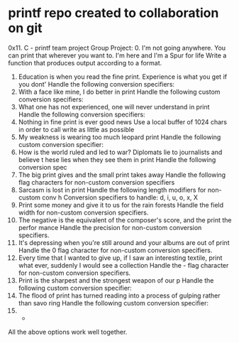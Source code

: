 # printf repo created to collaboration on git
0x11. C - printf team project
Group Project:
0. I'm not going anywhere. You can print that wherever you want to. I'm here and I'm
 a Spur for life
Write a function that produces output according to a format.
1. Education is when you read the fine print. Experience is what you get if you dont'
Handle the following conversion specifiers:
2. With a face like mine, I do better in print
Handle the following custom conversion specifiers:
3. What one has not experienced, one will never understand in print
Handle the following conversion specifiers:
4. Nothing in fine print is ever good news
Use a local buffer of 1024 chars in order to call write as little as possible
5. My weakness is wearing too much leopard print
Handle the following custom conversion specifier:
6. How is the world ruled and led to war? Diplomats lie to journalists and believe t
hese lies when they see them in print
Handle the following conversion spec
7. The big print gives and the small print takes away
Handle the following flag characters for non-custom conversion specifiers
8. Sarcasm is lost in print
Handle the following length modifiers for non-custom conv
h
Conversion specifiers to handle: d, i, u, o, x, X
9. Print some money and give it to us for the rain forests
Handle the field width for non-custom conversion specifiers.
10. The negative is the equivalent of the composer's score, and the print the perfor
mance
Handle the precision for non-custom conversion specifiers.
11. It's depressing when you're still around and your albums are out of print
Handle the 0 flag character for non-custom conversion specifiers.
12. Every time that I wanted to give up, if I saw an interesting textile, print what
 ever, suddenly I would see a collection
Handle the - flag character for non-custom conversion specifiers.
13. Print is the sharpest and the strongest weapon of our p
Handle the following custom conversion specifier:
14. The flood of print has turned reading into a process of gulping rather than savo
ring
Handle the following custom conversion specifier:
15. *
All the above options work well together.

